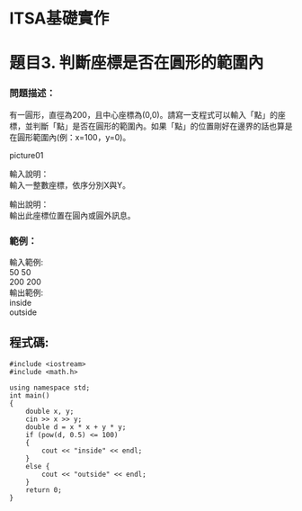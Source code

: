 # ITSA基礎實作
# 題目3. 判斷座標是否在圓形的範圍內

### 問題描述：  
有一圓形，直徑為200，且中心座標為(0,0)。請寫一支程式可以輸入「點」的座標，並判斷「點」是否在圓形的範圍內。如果「點」的位置剛好在邊界的話也算是在圓形範圍內(例：x=100，y=0)。

picture01

輸入說明：  
輸入一整數座標，依序分別X與Y。

輸出說明：  
輸出此座標位置在圓內或圓外訊息。

### 範例：  

輸入範例:  
50 50  
200 200  
輸出範例:  
inside  
outside  

## 程式碼:
```
#include <iostream>  
#include <math.h>  

using namespace std;
int main()
{
    double x, y;
    cin >> x >> y;
    double d = x * x + y * y;
    if (pow(d, 0.5) <= 100)
    {
        cout << "inside" << endl;
    }
    else {
        cout << "outside" << endl;
    }
    return 0;
}
```
